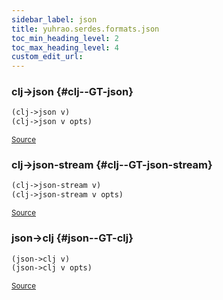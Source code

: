```yaml
---
sidebar_label: json
title: yuhrao.serdes.formats.json
toc_min_heading_level: 2
toc_max_heading_level: 4
custom_edit_url:
---
```






### clj\-&gt;json {#clj--GT-json}
``` clojure
(clj->json v)
(clj->json v opts)
```

<p><sub><a href="https://github.com/yuhrao/big-bang/blob/main//src/yuhrao/serdes/formats/json.clj#L26-L30">Source</a></sub></p>

### clj\-&gt;json\-stream {#clj--GT-json-stream}
``` clojure
(clj->json-stream v)
(clj->json-stream v opts)
```

<p><sub><a href="https://github.com/yuhrao/big-bang/blob/main//src/yuhrao/serdes/formats/json.clj#L16-L24">Source</a></sub></p>

### json\-&gt;clj {#json--GT-clj}
``` clojure
(json->clj v)
(json->clj v opts)
```

<p><sub><a href="https://github.com/yuhrao/big-bang/blob/main//src/yuhrao/serdes/formats/json.clj#L6-L14">Source</a></sub></p>

